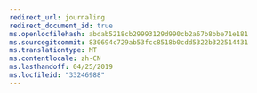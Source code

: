 ```yaml
---
redirect_url: journaling
redirect_document_id: true
ms.openlocfilehash: abdab5218cb29993129d990cb2a67b8bbe71e181
ms.sourcegitcommit: 830694c729ab53fcc8518b0cdd5322b322514431
ms.translationtype: MT
ms.contentlocale: zh-CN
ms.lasthandoff: 04/25/2019
ms.locfileid: "33246988"
---
```

